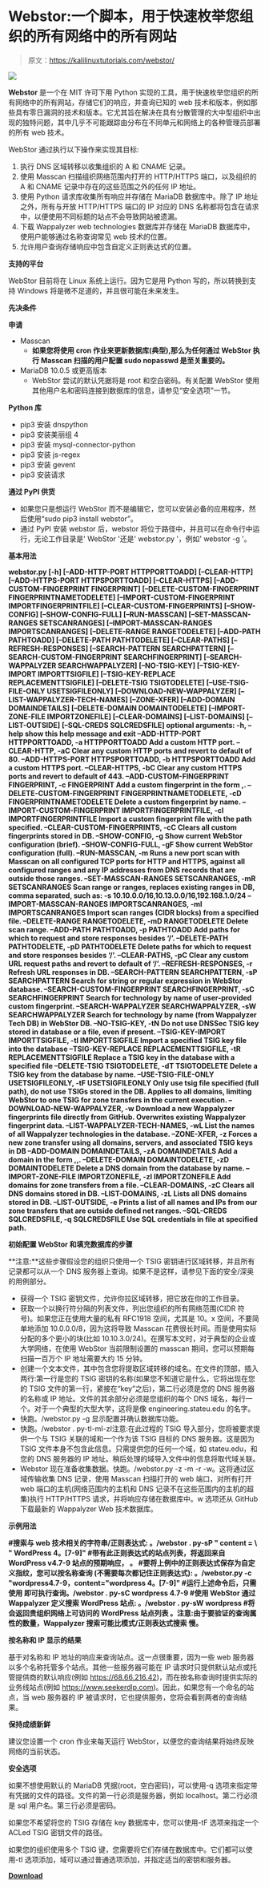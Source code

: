 # Webstor:一个脚本，用于快速枚举您组织的所有网络中的所有网站

> 原文：<https://kalilinuxtutorials.com/webstor/>

[![](img/c3298706f573f3cf79cbe4448fa0baaa.png)](https://1.bp.blogspot.com/-UmQe6_0sMb0/YVWjjJL3xQI/AAAAAAAAK_Y/BL0-D-Ut-bU0kwhP2gPPP2MJPVG7RZNHQCLcBGAsYHQ/s728/webstor%2B%25281%2529.png)

**Webstor** 是一个在 MIT 许可下用 Python 实现的工具，用于快速枚举您组织的所有网络中的所有网站，存储它们的响应，并查询已知的 web 技术和版本，例如那些具有零日漏洞的技术和版本。它尤其旨在解决在具有分散管理的大中型组织中出现的独特问题，其中几乎不可能跟踪由分布在不同单元和网络上的各种管理员部署的所有 web 技术。

WebStor 通过执行以下操作来实现其目标:

1.  执行 DNS 区域转移以收集组织的 A 和 CNAME 记录。
2.  使用 Masscan 扫描组织网络范围内打开的 HTTP/HTTPS 端口，以及组织的 A 和 CNAME 记录中存在的这些范围之外的任何 IP 地址。
3.  使用 Python 请求库收集所有响应并存储在 MariaDB 数据库中。除了 IP 地址之外，所有与开放 HTTP/HTTPS 端口的 IP 对应的 DNS 名称都将包含在请求中，以便使用不同标题的站点不会导致网站被遗漏。
4.  下载 Wappalyzer web technologies 数据库并存储在 MariaDB 数据库中，使用户能够通过名称查询常见 web 技术的位置。
5.  允许用户查询存储响应中包含自定义正则表达式的位置。

**支持的平台**

WebStor 目前将在 Linux 系统上运行。因为它是用 Python 写的，所以转换到支持 Windows 将是微不足道的，并且很可能在未来发生。

**先决条件**

**申请**

*   Masscan
    *   **如果您将使用 cron 作业来更新数据库(典型),那么为任何通过 WebStor 执行 Masscan 扫描的用户配置 sudo nopasswd 是至关重要的。**
*   MariaDB 10.0.5 或更高版本
    *   WebStor 尝试的默认凭据将是 root 和空白密码。有关配置 WebStor 使用其他用户名和密码连接到数据库的信息，请参见“安全选项”一节。

**Python 库**

*   pip3 安装 dnspython
*   pip3 安装美丽组 4
*   pip3 安装 mysql-connector-python
*   pip3 安装 js-regex
*   pip3 安装 gevent
*   pip3 安装请求

**通过 PyPI 供货**

*   如果您只是想运行 WebStor 而不是编辑它，您可以安装必备的应用程序，然后使用“sudo pip3 install webstor”。
*   通过 PyPI 安装 webstor 后，webstor 将位于路径中，并且可以在命令行中运行，无论工作目录是' WebStor '还是' webstor.py '，例如' webstor -g '。

**基本用法**

**webstor.py [-h] [–ADD-HTTP-PORT HTTPPORTTOADD] [–CLEAR-HTTP]
[–ADD-HTTPS-PORT HTTPSPORTTOADD] [–CLEAR-HTTPS]
[–ADD-CUSTOM-FINGERPRINT FINGERPRINT]
[–DELETE-CUSTOM-FINGERPRINT FINGERPRINTNAMETODELETE]
[–IMPORT-CUSTOM-FINGERPRINT IMPORTFINGERPRINTFILE]
[–CLEAR-CUSTOM-FINGERPRINTS] [–SHOW-CONFIG]
[–SHOW-CONFIG-FULL] [–RUN-MASSCAN]
[–SET-MASSCAN-RANGES SETSCANRANGES]
[–IMPORT-MASSCAN-RANGES IMPORTSCANRANGES]
[–DELETE-RANGE RANGETODELETE] [–ADD-PATH PATHTOADD]
[–DELETE-PATH PATHTODELETE] [–CLEAR-PATHS]
[–REFRESH-RESPONSES] [–SEARCH-PATTERN SEARCHPATTERN]
[–SEARCH-CUSTOM-FINGERPRINT SEARCHFINGERPRINT]
[–SEARCH-WAPPALYZER SEARCHWAPPALYZER] [–NO-TSIG-KEY]
[–TSIG-KEY-IMPORT IMPORTTSIGFILE]
[–TSIG-KEY-REPLACE REPLACEMENTTSIGFILE]
[–DELETE-TSIG TSIGTODELETE]
[–USE-TSIG-FILE-ONLY USETSIGFILEONLY]
[–DOWNLOAD-NEW-WAPPALYZER] [–LIST-WAPPALYZER-TECH-NAMES]
[–ZONE-XFER] [–ADD-DOMAIN DOMAINDETAILS]
[–DELETE-DOMAIN DOMAINTODELETE]
[–IMPORT-ZONE-FILE IMPORTZONEFILE] [–CLEAR-DOMAINS]
[–LIST-DOMAINS] [–LIST-OUTSIDE] [–SQL-CREDS SQLCREDSFILE]
optional arguments:
-h, –help show this help message and exit
–ADD-HTTP-PORT HTTPPORTTOADD, -a HTTPPORTTOADD
Add a custom HTTP port.
–CLEAR-HTTP, -aC Clear any custom HTTP ports and revert to default of
80.
–ADD-HTTPS-PORT HTTPSPORTTOADD, -b HTTPSPORTTOADD
Add a custom HTTPS port.
–CLEAR-HTTPS, -bC Clear any custom HTTPS ports and revert to default of
443.
–ADD-CUSTOM-FINGERPRINT FINGERPRINT, -c FINGERPRINT
Add a custom fingerprint in the form ,.
–DELETE-CUSTOM-FINGERPRINT FINGERPRINTNAMETODELETE, -cD FINGERPRINTNAMETODELETE
Delete a custom fingerprint by name.
–IMPORT-CUSTOM-FINGERPRINT IMPORTFINGERPRINTFILE, -cI IMPORTFINGERPRINTFILE
Import a custom fingerprint file with the path
specified.
–CLEAR-CUSTOM-FINGERPRINTS, -cC
Clears all custom fingerprints stored in DB.
–SHOW-CONFIG, -g Show current WebStor configuration (brief).
–SHOW-CONFIG-FULL, -gF
Show current WebStor configuration (full).
–RUN-MASSCAN, -m Runs a new port scan with Masscan on all configured
TCP ports for HTTP and HTTPS, against all configured
ranges and any IP addresses from DNS records that are
outside those ranges.
–SET-MASSCAN-RANGES SETSCANRANGES, -mR SETSCANRANGES
Scan range or ranges, replaces existing ranges in DB,
comma separated, such as: -s
10.10.0.0/16,10.13.0.0/16,192.168.1.0/24
–IMPORT-MASSCAN-RANGES IMPORTSCANRANGES, -mI IMPORTSCANRANGES
Import scan ranges (CIDR blocks) from a specified
file.
–DELETE-RANGE RANGETODELETE, -mD RANGETODELETE
Delete scan range.
–ADD-PATH PATHTOADD, -p PATHTOADD
Add paths for which to request and store responses
besides ‘/’.
–DELETE-PATH PATHTODELETE, -pD PATHTODELETE
Delete paths for which to request and store responses
besides ‘/’.
–CLEAR-PATHS, -pC Clear any custom URL request paths and revert to
default of ‘/’.
–REFRESH-RESPONSES, -r
Refresh URL responses in DB.
–SEARCH-PATTERN SEARCHPATTERN, -sP SEARCHPATTERN
Search for string or regular expression in WebStor
database.
–SEARCH-CUSTOM-FINGERPRINT SEARCHFINGERPRINT, -sC SEARCHFINGERPRINT
Search for technology by name of user-provided custom
fingerprint.
–SEARCH-WAPPALYZER SEARCHWAPPALYZER, -sW SEARCHWAPPALYZER
Search for technology by name (from Wappalyzer Tech
DB) in WebStor DB.
–NO-TSIG-KEY, -tN Do not use DNSSec TSIG key stored in database or a
file, even if present.
–TSIG-KEY-IMPORT IMPORTTSIGFILE, -tI IMPORTTSIGFILE
Import a specified TSIG key file into the database
–TSIG-KEY-REPLACE REPLACEMENTTSIGFILE, -tR REPLACEMENTTSIGFILE
Replace a TSIG key in the database with a specified
file
–DELETE-TSIG TSIGTODELETE, -dT TSIGTODELETE
Delete a TSIG key from the database by name.
–USE-TSIG-FILE-ONLY USETSIGFILEONLY, -tF USETSIGFILEONLY
Only use tsig file specified (full path), do not use
TSIGs stored in the DB. Applies to all domains,
limiting WebStor to one TSIG for zone transfers in the
current execution.
–DOWNLOAD-NEW-WAPPALYZER, -w
Download a new Wappalyzer fingerprints file directly
from GitHub. Overwrites existing Wappalyzer
fingerprint data.
–LIST-WAPPALYZER-TECH-NAMES, -wL
List the names of all Wappalyzer technologies in the
database.
–ZONE-XFER, -z Forces a new zone transfer using all domains, servers,
and associated TSIG keys in DB
–ADD-DOMAIN DOMAINDETAILS, -zA DOMAINDETAILS
Add a domain in the form ,,.
–DELETE-DOMAIN DOMAINTODELETE, -zD DOMAINTODELETE
Delete a DNS domain from the database by name.
–IMPORT-ZONE-FILE IMPORTZONEFILE, -zI IMPORTZONEFILE
Add domains for zone transfers from a file.
–CLEAR-DOMAINS, -zC Clears all DNS domains stored in DB.
–LIST-DOMAINS, -zL Lists all DNS domains stored in DB.
–LIST-OUTSIDE, -e Prints a list of all names and IPs from our zone
transfers that are outside defined net ranges.
–SQL-CREDS SQLCREDSFILE, -q SQLCREDSFILE
Use SQL credentials in file at specified path.**

**初始配置 WebStor 和填充数据库的步骤**

**注意:**这些步骤假设您的组织只使用一个 TSIG 密钥进行区域转移，并且所有记录都可以从一个 DNS 服务器上查询。如果不是这样，请参见下面的安全/深奥的用例部分。

*   获得一个 TSIG 密钥文件，允许你拉区域转移，把它放在你的工作目录。
*   获取一个以换行符分隔的列表文件，列出您组织的所有网络范围(CIDR 符号)。如果您正在使用大量的私有 RFC1918 空间，尤其是 10。x 空间，不要简单地添加 10.0.0.0/8，因为这将导致 Masscan 花费很长时间。而是使用实际分配的多个更小的块(比如 10.10.3.0/24)。在撰写本文时，对于典型的企业或大学网络，在使用 WebStor 当前限制设置的 masscan 期间，您可以预期每扫描一百万个 IP 地址需要大约 15 分钟。
*   创建一个文本文件，其中包含您将提取区域转移的域名。在文件的顶部，插入两行:第一行是您的 TSIG 密钥的名称(如果您不知道它是什么，它将出现在您的 TSIG 文件的第一行，紧接在“key”之后)，第二行必须是您的 DNS 服务器的名称或 IP 地址。文件的其余部分必须是您组织的每个 DNS 域名，每行一个。对于一个典型的大型大学，这将是像 engineering.stateu.edu 的名字。
*   快跑。/webstor.py -g 显示配置并确认数据库功能。
*   快跑。/webstor . py-tI<tsig file="">-mI<net ranges="" file="">-zI<domains file="">注意:在此过程的 TSIG 导入部分，您将被要求提供一个与 TSIG 关联的域和一个作为该 TSIG 目标的 DNS 服务器。这是因为 TSIG 文件本身不包含此信息。只需提供您的任何一个域，如 stateu.edu，和您的 DNS 服务器的 IP 地址。稍后处理的域导入文件中的信息将取代域关联。</domains></net></tsig>
*   Webstor 现在准备收集数据。快跑。/webstor.py -z -m -r -w。这将通过区域传输收集 DNS 记录，使用 Masscan 扫描打开的 web 端口，对所有打开 web 端口的主机(网络范围内的主机和 DNS 记录不在这些范围内的主机的超集)执行 HTTP/HTTPS 请求，并将响应存储在数据库中。w 选项还从 GitHub 下载最新的 Wappalyzer Web 技术数据库。

**示例用法**

**#搜索与 web 技术相关的字符串/正则表达式:
。/webstor . py-sP " content = \ " WordPress 4。[7-9]"
#带有此正则表达式的站点列表，将返回来自 WordPress v4.7-9 站点的预期响应，
。
#要将上例中的正则表达式保存为自定义指纹，您可以按名称查询
(不需要每次都记住正则表达式):
。/webstor.py -c "wordpress4.7-9，content=\"wordpress 4。[7-9]"
#运行上述命令后，只需使用
即可执行查询。/webstor . py-sC wordpress 4.7-9
#使用 WebStor 通过 Wappalyzer 定义搜索 WordPress 站点:
。/webstor . py-sW wordpress
#将会返回贵组织网络上可访问的 WordPress 站点列表
。注意:由于要验证的查询属性的数量，Wappalyzer 搜索可能比模式/正则表达式搜索
慢。**

**按名称和 IP 显示的结果**

基于对名称和 IP 地址的响应来查询站点。这一点很重要，因为一些 web 服务器以多个名称托管多个站点。其他一些服务器可能在 IP 请求时只提供默认站点或托管提供商的默认响应(例如 https://68.66.216.42)，而在按名称查询时提供实际的业务线站点(例如 https://www.seekerdlp.com)。因此，如果您有一个命名的站点，当 web 服务器的 IP 被请求时，它也提供服务，您将会看到两者的查询结果。

**保持成绩新鲜**

建议您设置一个 cron 作业来每天运行 WebStor，以便您的查询结果将始终反映网络的当前状态。

**安全选项**

如果不想使用默认的 MariaDB 凭据(root，空白密码)，可以使用-q 选项来指定带有凭据的文件的路径。文件的第一行必须是服务器，例如 localhost。第二行必须是 sql 用户名。第三行必须是密码。

如果您不希望将您的 TSIG 存储在 key 数据库中，您可以使用-tF 选项来指定一个 ACLed TSIG 密钥文件的路径。

如果您的组织使用多个 TSIG 键，您需要将它们存储在数据库中。它们都可以使用-tI 选项添加，域可以通过普通选项添加，并指定适当的密钥和服务器。

[**Download**](https://github.com/RossGeerlings/webstor)
